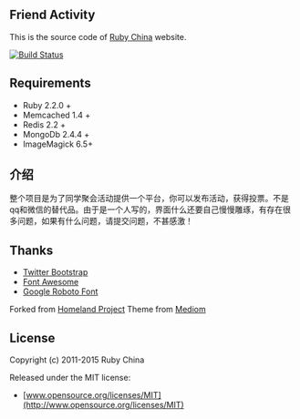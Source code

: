 ## Friend Activity

This is the source code of [Ruby China](http://ruby-china.org) website.

[![Build
Status](https://secure.travis-ci.org/ruby-china/ruby-china.png?branch=master&.png)](http://travis-ci.org/ruby-china/ruby-china)

## Requirements

* Ruby 2.2.0 +
* Memcached 1.4 +
* Redis 2.2 +
* MongoDb 2.4.4 +
* ImageMagick 6.5+


## 介绍

 整个项目是为了同学聚会活动提供一个平台，你可以发布活动，获得投票。不是qq和微信的替代品。由于是一个人写的，界面什么还要自己慢慢雕琢，有存在很多问题，如果有什么问题，请提交问题，不甚感激！

## Thanks

* [Twitter Bootstrap](https://twitter.github.com/bootstrap)
* [Font Awesome](http://fortawesome.github.io/Font-Awesome/icons/)
* [Google Roboto Font](https://github.com/google/roboto)

Forked from [Homeland Project](https://github.com/huacnlee/homeland)
Theme from [Mediom](https://github.com/huacnlee/mediom)


## License

Copyright (c) 2011-2015 Ruby China

Released under the MIT license:

* [www.opensource.org/licenses/MIT](http://www.opensource.org/licenses/MIT)
